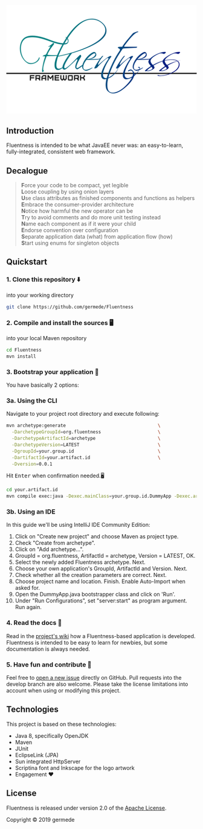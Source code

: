 ![Fluentness logo](logo/logo.png?raw=true "Fluentness logo")

## Introduction
Fluentness is intended to be what JavaEE never was: an easy-to-learn, fully-integrated, consistent web framework. 

## Decalogue

>**F**orce your code to be compact, yet legible  
>**L**oose coupling by using onion layers  
>**U**se class attributes as finished components and functions as helpers  
>**E**mbrace the consumer-provider architecture  
>**N**otice how harmful the new operator can be  
>**T**ry to avoid comments and do more unit testing instead  
>**N**ame each component as if it were your child  
>**E**ndorse convention over configuration  
>**S**eparate application data (what) from application flow (how)  
>**S**tart using enums for singleton objects  

## Quickstart

### 1. Clone this repository :arrow_down:
into your working directory

```bash
git clone https://github.com/germede/Fluentness
```

### 2. Compile and install the sources :desktop_computer:
into your local Maven repository

```bash
cd Fluentness
mvn install
```

### 3. Bootstrap your application :rocket:
You have basically 2 options:


### 3a. Using the CLI
Navigate to your project root directory and execute following:
```bash
mvn archetype:generate                                  \
  -DarchetypeGroupId=org.fluentness                     \
  -DarchetypeArtifactId=archetype                       \
  -DarchetypeVersion=LATEST                             \
  -DgroupId=your.group.id                               \
  -DartifactId=your.artifact.id                         \
  -Dversion=0.0.1
```
Hit <kbd>Enter</kbd> when confirmation needed.:desktop_computer:
```bash
cd your.artifact.id
mvn compile exec:java -Dexec.mainClass=your.group.id.DummyApp -Dexec.args="server:start"
```
 
### 3b. Using an IDE
In this guide we'll be using IntelliJ IDE Community Edition:

1. Click on "Create new project" and choose Maven as project type.
2. Check "Create from archetype".
3. Click on "Add archetype...".
4. GroupId = org.fluentness, ArtifactId = archetype, Version = LATEST, OK.
5. Select the newly added Fluentness archetype. Next.
6. Choose your own application's GroupId, ArtifactId and Version. Next.
7. Check whether all the creation parameters are correct. Next.
8. Choose project name and location. Finish. Enable Auto-Import when asked for.
9. Open the DummyApp.java bootstrapper class and click on 'Run'.
10. Under "Run Configurations", set "server:start" as program argument. Run again. 

### 4. Read the docs :closed_book:
Read in the [project's wiki](https://github.com/germede/Fluentness/wiki) how a Fluentness-based application is developed. Fluentness is intended to be easy to learn 
for newbies, but some documentation is always needed.   

### 5. Have fun and contribute :construction_worker:
Feel free to [open a new issue](https://github.com/germede/Fluentness/issues/new) directly on GitHub. Pull requests into the develop branch are also welcome. 
Please take the license limitations into account when using or modifying this project.


## Technologies
This project is based on these technologies:
- Java 8, specifically OpenJDK
- Maven
- JUnit
- EclipseLink (JPA)
- Sun integrated HttpServer
- Scriptina font and Inkscape for the logo artwork
- Engagement :heart:

## License
Fluentness is released under version 2.0 of the [Apache License](https://www.apache.org/licenses/LICENSE-2.0).

Copyright © 2019 germede
